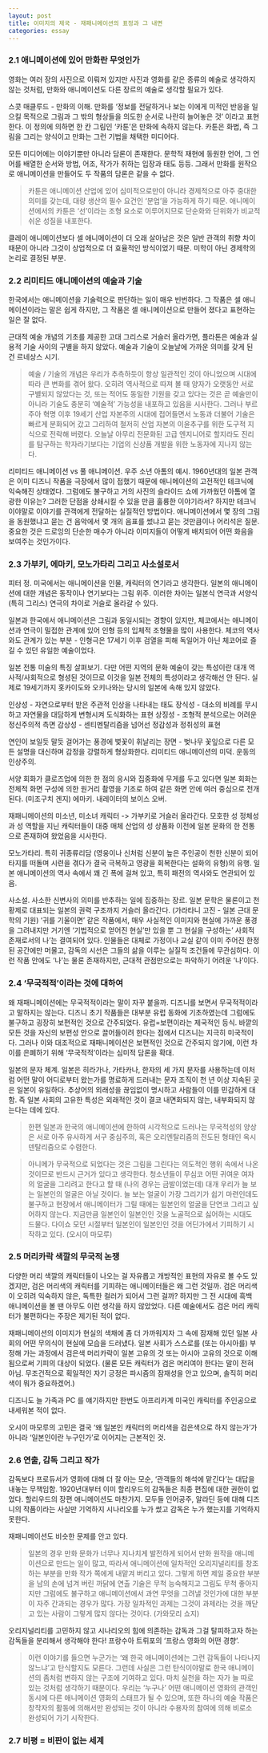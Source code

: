 ```yaml
---
layout: post
title: 이미지의 제국 - 재패니메이션의 표정과 그 내면
categories: essay
---
```


### 2.1 애니메이션에 있어 만화란 무엇인가

영화는 여러 장의 사진으로 이뤄져 있지만 사진과 영화를 같은 종류의 예술로 생각하지 않는 것처럼, 만화와 애니메이션도 다른 장르의 예술로 생각할 필요가 있다. 

스콧 매클루드 - 만화의 이해. 만화를 ‘정보를 전달하거나 보는 이에게 미적인 반응을 일으킬 목적으로 그림과 그 밖의 형상들을 의도한 순서로 나란히 늘어놓은 것’ 이라고 표현한다. 이 정의에 의하면 한 칸 그림인 ‘카툰’은 만화에 속하지 않는다. 카툰은 화법, 즉 그림을 그리는 양식이고 만화는 그런 기법을 채택한 미디어다.

모든 미디어에는 이야기뿐만 아니라 담론이 존재한다. 문학적 재현에 동원한 언어, 그 언어를 배열한 순서와 방법, 어조, 작가가 취하는 입장과 태도 등등. 그래서 만화를 원작으로 애니메이션을 만들어도 두 작품의 담론은 같을 수 없다. 

> 카툰은 애니메이션 산업에 있어 심미적으로만이 아니라 경제적으로 아주 중대한 의미를 갖는데, 대량 생산의 필수 요건인 ‘분업’을 가능하게 하기 때문. 애니메이션에서의 카툰은 ‘선’이라는 조형 요소로 이루어지므로 단순화와 단위화가 비교적 쉬운 성질을 내포한다.

클레이 애니메이션보다 셀 애니메이션이 더 오래 살아남은 것은 일반 관객의 취향 차이 때문이 아니라 그것이 상업적으로 더 효율적인 방식이었기 때문. 미학이 아닌 경제학의 논리로 결정된 부분.

### 2.2 리미티드 애니메이션의 예술과 기술

한국에서는 애니메이션을 기술력으로 판단하는 일이 매우 빈번하다. 그 작품은 셀 애니메이션이라는 말은 쉽게 하지만, 그 작품은 셀 애니메이션으로 만들어 졌다고 표현하는 일은 잘 없다.

근대적 예술 개념의 기초를 제공한 고대 그리스로 거슬러 올라가면, 플라톤은 예술과 실용적 기술 사이의 구별을 하지 않았다. 예술과 기술이 오늘날에 가까운 의미를 갖게 된 건 르네상스 시기. 

> 예술 / 기술의 개념은 우리가 추측하듯이 항상 일관적인 것이 아니었으며 시대에 따라 큰 변화를 겪어 왔다. 오히려 역사적으로 따져 볼 때 양자가 오랫동안 서로 구별되지 않았다는 것, 또는 적어도 동일한 기원을 갖고 있다는 것은 곧 예술만이 아니라 기술도 충분히 ‘예술적’ 가능성을 내포하고 있음을 시사한다. 그러나 부르주아 혁명 이후 19세기 산업 자본주의 시대에 접어들면서 노동과 더불어 기술은 빠르게 분화되어 갔고 그리하여 철저히 산업 자본의 이윤추구를 위한 도구적 지식으로 전락해 버렸다. 오늘날 아무리 전문화된 고급 엔지니어로 할지라도 진리를 탐구하는 학자라기보다는 기업의 신상품 개발을 위한 노동자에 지나지 않는다.

리미티드 애니메이션 vs 풀 애니메이션. 우주 소년 아톰의 예시. 1960년대의 일본 관객은 이미 디즈니 작품을 극장에서 많이 접했기 때문에 애니메이션의 고전적인 테크닉에 익숙해진 상태였다. 그럼에도 불구하고 거의 사진의 슬라이드 쇼에 가까웠던 아톰에 열광한 이유는? 그러한 단점을 상쇄시킬 수 있을 만큼 훌륭한 이야기라서? 하지만 테크닉이야말로 이야기를 관객에게 전달하는 실질적인 방법이다. 애니메이션에서 몇 장의 그림을 동원했냐고 묻는 건 음악에서 몇 개의 음표를 썼냐고 묻는 것만큼이나 어리석은 질문. 중요한 것은 드로잉의 단순한 매수가 아니라 이미지들이 어떻게 배치되어 어떤 화음을 보여주는 것인가이다. 

### 2.3 가부키, 에마키, 모노가타리 그리고 사소설로서

피터 정. 미국에서는 애니메이션을 인물, 캐릭터의 연기라고 생각한다. 일본의 애니메이션에 대한 개념은 동작이나 연기보다는 그림 위주. 이러한 차이는 일본식 연극과 서양식 (특히 그리스) 연극의 차이로 거슬로 올라갈 수 있다. 

일본과 한국에서 애니메이션은 그림과 동일시되는 경향이 있지만, 체코에서는 애니메이션과 연극이 밀접한 관계에 있어 인형 등의 입체적 조형물을 많이 사용한다. 체코의 역사와도 관계가 있는 부분 - 인형극은 17세기 이후 검열을 피해 독일어가 아닌 체코어로 즐길 수 있던 유일한 예술이었다. 

일본 전통 미술의 특징 살펴보기. 다만 어떤 지역의 문화 예술이 갖는 특성이란 대개 역사적/사회적으로 형셩된 것이므로 이것을 일본 전체의 특성이라고 생각해선 안 된다. 실제로 19세기까지 홋카이도와 오키나와는 당시의 일본에 속해 있지 않았다. 

인상성 - 자연으로부터 받은 주관적 인상을 나타내는 태도
장식성 - 대소의 비례를 무시하고 자연물을 대담하게 변형시켜 도식화하는 표현
상징성 - 조형적 분석으로는 어려운 정신주의적 측면
감상성 - 센티멘탈리즘을 넘어선 정감성과 정취성의 표현

연인이 보일듯 말듯 걸어가는 풍경에 벛꽃이 휘날리는 장면 - 벚나무 꽃잎으로 다른 모든 설명을 대신하며 감정을 강렬하게 형상화한다. 리미티드 애니메이션의 미덕. 운동의 인상주의.

서양 회화가 클로즈업에 의한 한 점의 응시와 집중화에 무게를 두고 있다면 일본 회화는 전체적 화면 구성에 의한 원거리 촬영을 기조로 하여 같은 화면 안에 여러 중심으로 전개된다. (미조구치 겐지) 에마키. 내레이터의 보이스 오버.

재패니메이션의 미소년, 미소녀 캐릭터 -> 가부키로 거슬러 올라간다. 모호한 성 정체성과 성 역할을 지닌 캐릭터들이 대중 매체 산업의 성 상품화 이전에 일본 문화의 한 전통으로 존재하여 왔었음을 시사한다. 

모노가타리. 특히 귀종류리담 (영웅이나 신처럼 신분이 높은 주인공이 천한 신분이 되어 타지를 떠돌며 시련을 겪다가 결국 극복하고 영광을 회복한다는 설화의 유형)의 유행. 일본 애니메이션의 역사 속에서 꽤 긴 폭에 걸쳐 있고, 특히 패전의 역사와도 연관되어 있음. 

사소설. 사소한 신변사의 의미를 반추하는 일에 집중하는 장르. 일본 문학은 물론이고 천황제로 대표되는 일본의 권력 구조까지 거슬러 올라간다. (가라타니 고진 - 일본 근대 문학의 기원) ‘귀를 기울이면’ 같은 작품에서, 매우 사실적인 이미지와 현실에 가까운 풍경을 그려내지만 거기엔 ‘기법적으로 얻어진 현실’만 있을 뿐 그 현실을 구성하는’ 사회적 존재로서의 나’는 결여되어 있다. 인물들은 대체로 가정이나 교실 같이 이미 주어진 한정된 공간에만 머물고, 감독의 시선은 그들의 삶을 이루는 실질적 조건들에 무관심하다. 이런 작품 안에도 ‘나’는 물론 존재하지만, 근대적 관점만으로는 파악하기 어려운 ’나’이다.

### 2.4 ‘무국적적’이라는 것에 대하여

왜 재패니메이션에는 무국적적이라는 말이 자꾸 붙을까. 디즈니를 보면서 무국적적이라고 말하지는 않는다. 디즈니 초기 작품들은 대부분 유럽 동화에 기초하였는데 그럼에도 불구하고 굉장히 보편적인 것으로 간주되었다. 유럽=보편이라는 제국적인 등식. 바깥의 모든 것을 자신의 보편성 안으로 끌어들이려 한다는 점에서 디즈니는 지극히 미국적이다. 그러나 이와 대조적으로 재패니메이션은 보편적인 것으로 간주되지 않기에, 이런 차이를 은폐하기 위해 ‘무국적적’이라는 심미적 담론을 확대.

일본의 문자 체계. 일본은 히라가나, 가타카나, 한자의 세 가지 문자를 사용하는데 이처럼 어떤 말이 어디로부터 왔는가를 명료하게 드러내는 문자 조직이 천 년 이상 지속된 곳은 일본이 유일하다. 추상어의 외래성을 끊임없이 명시하고 사람들이 이를 민감하게 대함. 즉 일본 사회의 고유한 특성은 외래적인 것이 결코 내면화되지 않는, 내부화되지 않는다는 데에 있다.

> 한편 일본과 한국의 애니메이션에 한하여 시각적으로 드러나는 무국적성의 양상은 서로 아주 유사하게 서구 중심주의, 혹은 오리엔탈리즘의 전도된 형태인 옥시덴탈리즘으로 수렴한다.

> 아니메가 무국적으로 되었다는 것은 그림을 그린다는 의도적인 행위 속에서 나온 것이므로 반드시 근거가 있다고 생각한다. 청소년들이 무심코 어떤 귀여운 여자의 얼굴을 그리려고 한다고 할 때 (나의 경우는 금발이었는데) 대개 우리가 늘 보는 일본인의 얼굴은 아닐 것이다. 늘 보는 얼굴이 가장 그리기가 쉽기 마련인데도 불구하고 현장에서 애니메이터가 그릴 때에는 일본인의 얼굴을 단연코 그리고 싶어하지 않는다. 지금만큼 일본인이 일본인인 것을 노골적으로 싫어하는 시대도 드물다. 다이쇼 모던 시절부터 일본인이 일본인인 것을 어딘가에서 기피하기 시작하고 있다. (오시이 마모루)

### 2.5 머리카락 색깔의 무국적 논쟁

다양한 머리 색깔의 캐릭터들이 나오는 걸 자유롭고 개방적인 표현의 자유로 볼 수도 있겠지만, 검은 머리색의 캐릭터를 기피하는 애니메이터들은 왜 그런 것일까. 검은 머리색이 오히려 익숙하지 않은, 독특한 컬러가 되어서 그런 걸까? 하지만 그 전 시대에 흑백 애니메이션을 볼 땐 아무도 이런 생각을 하지 않았었다. 다른 예술에서도 검은 머리 캐릭터가 불편하다는 주장은 제기된 적이 없다. 

재패니메이션의 이미지가 현실의 색채에 좀 더 가까워지자 그 속에 잠재해 있던 일본 사회의 어떤 무의식이 현실에 모습을 드러냈다. 일본 사회가 스스로를 (또는 아시아를) 부정해 가는 과정에서 검은색 머리카락이 일본 고유의 것 또는 아시아 고유의 것으로 이해됨으로써 기피의 대상이 되었다. (물론 모든 캐릭터가 검은 머리여야 한다는 말이 전혀 아님. 무조건적으로 획일적인 자기 긍정은 파시즘의 잠재성을 안고 있으며, 솔직히 머리색이 뭐가 중요하겠어.)

디즈니도 늘 가족과 PC 를 얘기하지만 한번도 아프리카계 미국인 캐릭터를 주인공으로 내세워본 적이 없다. 

오시이 마모루의 고민은 결국 ‘왜 일본인 캐릭터의 머리색을 검은색으로 하지 않는가’가 아니라 ‘일본인이란 누구인가’로 이어지는 근본적인 것.

### 2.6 연출, 감독 그리고 작가

감독보다 프로듀서가 영화에 대해 더 잘 아는 모순, ‘관객들의 해석에 맡긴다’는 대답을 내놓는 무책임함. 1920년대부터 이미 할리우드의 감독들은 최종 편집에 대한 권한이 없었다. 할리우드의 장편 애니메이션도 마찬가지. 모두들 인어공주, 알라딘 등에 대해 디즈니의 작품이라는 사실만 기억하지 시나리오를 누가 썼고 감독은 누가 했는지를 기억하지 못한다. 

재패니메이션도 비슷한 문제를 안고 있다. 

> 일본의 경우 만화 문화가 너무나 지나치게 발전하게 되어서 만화 원작을 애니메이션으로 만드는 일이 많고, 따라서 애니메이션에 일차적인 오리지널리티를 창조하는 부분을 만화 작가 쪽에게 내맡겨 버리고 있다. 그렇게 하면 제일 중요한 부분을 남의 손에 넘겨 버린 까닭에 연출 기술은 무척 능숙해지고 그림도 무척 좋아지지만 그럼에도 불구하고 애니메이션에서 과연 무엇을 그려낼 것인가에 대한 부분이 자주 간과되는 경우가 많다. 가장 일차적인 과제는 그것이 과제라는 것을 깨닫고 있는 사람이 그렇게 많지 않다는 것이다. (가와모리 쇼지)

오리지널리티를 고민하지 않고 시나리오의 힘에 의존하는 감독과 그걸 탈피하고자 하는 감독들을 분리해서 생각해야 한다! 프랑수아 트뤼포의 ‘프랑스 영화의 어떤 경향’.

> 이런 이야기를 들으면 누군가는 ‘왜 한국 애니메이션에는 그런 감독들이 나타나지 않느냐’고 탄식할지도 모른다. 그런데 사실은 그런 탄식이야말로 한국 애니메이션의 좀처럼 변하지 않는 구조에 기여하고 있다. 마치 실천을 하는 자가 늘 따로 있는 것처럼 생각하기 때문이다. 우리는 ‘누구나’ 어떤 애니메이션 영화의 관객인 동시에 다른 애니메이션 영화의 스태프가 될 수 있으며, 또한 하나의 예술 작품은 창작자의 활동에 의해서만 완성되는 것이 아니라 수용자의 참여에 의해 비로소 완성되어 가기 시작한다. 

### 2.7 비평 = 비판이 없는 세계